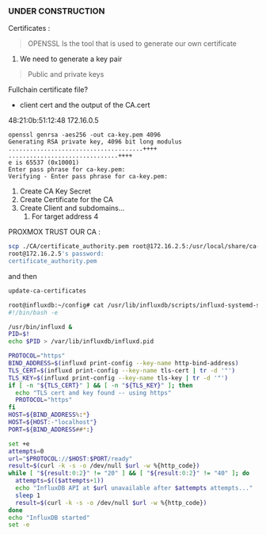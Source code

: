 ### UNDER CONSTRUCTION 

Certificates :

>OPENSSL
>Is the tool that is used to generate our own certificate

1. We need to generate a key pair 
> Public and private keys

Fullchain certificate file?

- client cert and the output of the CA.cert 

48:21:0b:51:12:48
172.16.0.5

```
openssl genrsa -aes256 -out ca-key.pem 4096
Generating RSA private key, 4096 bit long modulus
......................................++++
...............................++++
e is 65537 (0x10001)
Enter pass phrase for ca-key.pem:
Verifying - Enter pass phrase for ca-key.pem:
```


1. Create CA Key Secret
2. Create Certificate for the CA
3. Create Client and subdomains... 
	1. For target address 
4


PROXMOX TRUST OUR CA : 
```bash
scp ./CA/certificate_authority.pem root@172.16.2.5:/usr/local/share/ca-certificates/ca.crt
root@172.16.2.5's password:
certificate_authority.pem                                                                100% 2021   404.7KB/s   00:00
```

and then 

```bash
update-ca-certificates
```


```bash
root@influxdb:~/config# cat /usr/lib/influxdb/scripts/influxd-systemd-start.sh
#!/bin/bash -e

/usr/bin/influxd &
PID=$!
echo $PID > /var/lib/influxdb/influxd.pid

PROTOCOL="https"
BIND_ADDRESS=$(influxd print-config --key-name http-bind-address)
TLS_CERT=$(influxd print-config --key-name tls-cert | tr -d '"')
TLS_KEY=$(influxd print-config --key-name tls-key | tr -d '"')
if [ -n "${TLS_CERT}" ] && [ -n "${TLS_KEY}" ]; then
  echo "TLS cert and key found -- using https"
  PROTOCOL="https"
fi
HOST=${BIND_ADDRESS%:*}
HOST=${HOST:-"localhost"}
PORT=${BIND_ADDRESS##*:}

set +e
attempts=0
url="$PROTOCOL://$HOST:$PORT/ready"
result=$(curl -k -s -o /dev/null $url -w %{http_code})
while [ "${result:0:2}" != "20" ] && [ "${result:0:2}" != "40" ]; do
  attempts=$(($attempts+1))
  echo "InfluxDB API at $url unavailable after $attempts attempts..."
  sleep 1
  result=$(curl -k -s -o /dev/null $url -w %{http_code})
done
echo "InfluxDB started"
set -e
```
